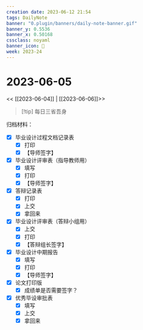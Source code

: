 ```yaml
---
creation date: 2023-06-12 21:54
tags: DailyNote
banner: "0.plugin/banners/daily-note-banner.gif"
banner_y: 0.5536
banner_x: 0.50168
cssclass: noyaml
banner_icon: 💌
week: 2023-24
---
```


# 2023-06-05

<< [[2023-06-04]] | [[2023-06-06]]>>


> [!tip] 每日三省吾身
> 


归档材料：

- [x] 毕业设计过程文档记录表
	- [x] 打印
	- [x] 【导师签字】
- [x] 毕业设计评审表（指导教师用）
	- [x] 填写
	- [x] 打印
	- [x] 【导师签字】
- [x] 答辩记录表
	- [x] 打印
	- [x] 上交
	- [x] 拿回来
- [x] 毕业设计评审表（答辩小组用）
	- [x] 上交
	- [x] 打印
	- [x] 【答辩组长签字】
- [x] 毕业设计中期报告
	- [x] 填写
	- [x] 打印
	- [x] 【导师签字】
- [x] 论文打印版
	- [x] 成绩单是否需要签字？
- [x] 优秀毕设审批表
	- [x] 填写
	- [x] 上交
	- [x] 拿回来
